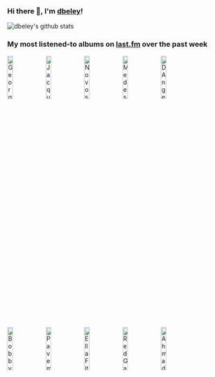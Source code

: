 ### Hi there 👋, I'm [dbeley](https://dbeley.ovh/en)!

![dbeley's github stats](https://github-readme-stats.vercel.app/api?username=dbeley)

### My most listened-to albums on [last.fm](https://www.last.fm/user/d_beley) over the past week

[<img src='https://lastfm.freetls.fastly.net/i/u/300x300/9697e2e222e94c67cc754d9864cc376a.png' width='16%' height='16%' alt='Georges Brassens - Volume 1: La Mauvaise Réputation'>](https://www.last.fm/music/georges%2bbrassens/volume%2b1%253a%2bla%2bmauvaise%2br%25c3%25a9putation)&nbsp;
[<img src='https://lastfm.freetls.fastly.net/i/u/300x300/94761a6a1554ed9fab8b9c06745dd858.jpg' width='16%' height='16%' alt='Jacques Brel - Ces Gens-Là'>](https://www.last.fm/music/jacques%2bbrel/ces%2bgens-l%25c3%25a0)&nbsp;
[<img src='https://lastfm.freetls.fastly.net/i/u/300x300/04e10daff3151613e3245811c166b425.jpg' width='16%' height='16%' alt='Novos Baianos - Acabou Chorare'>](https://www.last.fm/music/novos%2bbaianos/acabou%2bchorare)&nbsp;
[<img src='https://lastfm.freetls.fastly.net/i/u/300x300/4d6ff43fa310412ec1854fa9ab284945.jpg' width='16%' height='16%' alt='Medeski, Martin and Wood - Shack-man'>](https://www.last.fm/music/medeski%252c%2bmartin%2band%2bwood/shack-man)&nbsp;
[<img src='https://lastfm.freetls.fastly.net/i/u/300x300/2abd5ffdfb15f156135e2b53f343fc0f.jpg' width='16%' height='16%' alt='DAngelo - Voodoo'>](https://www.last.fm/music/d%2527angelo/voodoo)&nbsp;
<br>
[<img src='https://lastfm.freetls.fastly.net/i/u/300x300/5b2666a4a3bab4c170349b0906542f3b.png' width='16%' height='16%' alt='Bobby Timmons - Soul Time'>](https://www.last.fm/music/bobby%2btimmons/soul%2btime)&nbsp;
[<img src='https://lastfm.freetls.fastly.net/i/u/300x300/430d2e86ee6d0fa9dec2f46c044956b1.jpg' width='16%' height='16%' alt='Pavement - Brighten the Corners'>](https://www.last.fm/music/pavement/brighten%2bthe%2bcorners)&nbsp;
[<img src='https://lastfm.freetls.fastly.net/i/u/300x300/84b96746227062e313823f548318aa32.jpg' width='16%' height='16%' alt='Ella Fitzgerald - Ella Fitzgerald Sings The George And Ira Gershwin Song Book'>](https://www.last.fm/music/ella%2bfitzgerald/ella%2bfitzgerald%2bsings%2bthe%2bgeorge%2band%2bira%2bgershwin%2bsong%2bbook)&nbsp;
[<img src='https://lastfm.freetls.fastly.net/i/u/300x300/abd681f7ef3ed16ddc13b9087fb4ee60.jpg' width='16%' height='16%' alt='Red Garland - Red Garlands Piano'>](https://www.last.fm/music/red%2bgarland/red%2bgarland%2527s%2bpiano)&nbsp;
[<img src='https://lastfm.freetls.fastly.net/i/u/300x300/4fa76654728b461ba22728681c046335.jpg' width='16%' height='16%' alt='Ahmad Jamal Trio - Complete Live At The Pershing Lounge 1958'>](https://www.last.fm/music/ahmad%2bjamal%2btrio/complete%2blive%2bat%2bthe%2bpershing%2blounge%2b1958)&nbsp;
<br>

